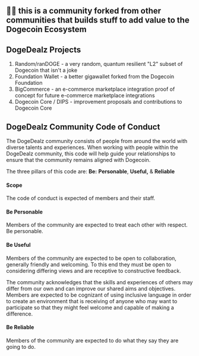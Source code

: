 ## 🐕‍🦺 this is a community forked from other communities that builds stuff to add value to the Dogecoin Ecosystem

## DogeDealz Projects
1. Random/ranDOGE - a very random, quantum resilient "L2" subset of Dogecoin that isn't a joke
2. Foundation Wallet - a better gigawallet forked from the Dogecoin Foundation
3. BigCommerce - an e-commerce marketplace integration proof of concept for future e-commerce marketplace integrations
4. Dogecoin Core / DIPS - improvement proposals and contributions to Dogecoin Core

## DogeDealz Community Code of Conduct
The DogeDealz community consists of people from around the world with diverse talents and experiences. 
When working with people within the DogeDealz community, this code will help guide your relationships 
to ensure that the community remains aligned with Dogecoin. 

The three pillars of this code are: **Be:** **Personable**, **Useful,** & **Reliable**

#### Scope
The code of conduct is expected of members and their staff.

#### Be Personable
Members of the community are expected to treat each other with respect. Be personable.

#### Be Useful
Members of the community are expected to be open to collaboration, generally friendly and welcoming. To this 
end they must be open to considering differing views and are receptive to constructive feedback. 

The community acknowledges that the skills and experiences of others may differ from our own and can improve
our shared aims and objectives. Members are expected to be cognizant of using inclusive language in order to 
create an environment that is receiving of anyone who may want to participate so that they might feel welcome
and capable of making a difference.

#### Be Reliable
Members of the community are expected to do what they say they are going to do.


<!--

**Here are some ideas to get you started:**

🙋‍♀️ A short introduction - what is your organization all about?
🌈 Contribution guidelines - how can the community get involved?
👩‍💻 Useful resources - where can the community find your docs? Is there anything else the community should know?
🍿 Fun facts - what does your team eat for breakfast?
🧙 Remember, you can do mighty things with the power of [Markdown](https://docs.github.com/github/writing-on-github/getting-started-with-writing-and-formatting-on-github/basic-writing-and-formatting-syntax)
-->
